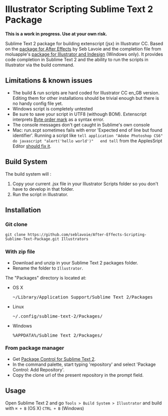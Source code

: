 Illustrator Scripting Sublime Text 2 Package
============================================

**This is a work in progress. Use at your own risk.**

Sublime Text 2 package for building extenscript (jsx) in Illustrator CC. Based on the [package for After Effects](https://github.com/seblavoie/After-Effects-Scripting-Sublime-Text-Package) by Seb Lavoie and the completion file from moluapple's [package for Illustrator and Indesign](https://github.com/moluapple/Sublime-Extendscript) (Windows only). It provides code completion in Sublime Text 2 and the ability to run the scripts in Illustrator via the build command.


## Limitations & known issues

- The build & run scripts are hard coded for Illustrator CC en_GB version. Editing them for other installations should be trivial enough but there is no handy config file yet.
- Windows script is completely untested
- Be sure to save your script in UTF8 (withough BOM). Extenscript interprets [Byte order mark](https://en.wikipedia.org/wiki/Byte_order_mark) as a syntax error.
- The console messages don't get caught in Sublime's own console
- Mac: run.scpt sometimes fails with error 'Expected end of line but found identifier'. Running a script like ```tell application "Adobe Photoshop CS6"  
  do javascript "alert('hello world')"  
end tell``` from the ApplesSript Editor [should fix it](https://stackoverflow.com/questions/17035120/applescript-do-javascript-fails-on-osx10-8-4/21684734#21684734).

## Build System

The build system will : 

1. Copy your current .jsx file in your Illustrator Scripts folder so you don't have to develop in that folder.
2. Run the script in Illustrator.

## Installation

### Git clone

`git clone https://github.com/seblavoie/After-Effects-Scripting-Sublime-Text-Package.git Illustrators`

### With zip file

- Download and unzip in your Sublime Text 2 packages folder.
- Rename the folder to `Illustrator`.

The "Packages" directory is located at:

- OS X

  <pre>~/Library/Application Support/Sublime Text 2/Packages</pre>

- Linux

  <pre>~/.config/sublime-text-2/Packages/</pre>

- Windows

  <pre>%APPDATA%/Sublime Text 2/Packages/</pre>

### From package manager

- Get [Package Control for Sublime Text 2](https://sublime.wbond.net/).
- In the command palette, start typing 'repository' and select 'Package Control: Add Repository'.
- Copy the clone url of the present repository in the prompt field.


## Usage

Open Sublime Text 2 and go `Tools > Build System > Illustrator` and build with `⌘ + B` (OS X) `CTRL + B` (Windows)


